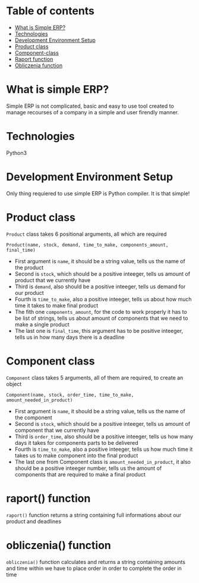 # Table of contents
* [What is Simple ERP?](#What-is-simple-ERP?)
* [Technologies](#Technologies)
* [Development Environment Setup](#Development-Environment-Setup)
* [Product class](#Product-class)
* [Component-class](#Component-class)
* [Raport function](#raport()-function)
* [Obliczenia function](#obliczenia()-function)
  
# What is simple ERP?
Simple ERP is not complicated, basic and easy to use tool created to manage recourses of a company in a simple and user firendly manner.

# Technologies
Python3

# Development Environment Setup
Only thing requiered to use simple ERP is Python compiler. It is that simple!

# Product class
`Product` class takes 6 positional arguments, all which are required
```
Product(name, stock, demand, time_to_make, components_amount, final_time)
```
* First argument is `name`, it should be a string value, tells us the name of the product
* Second is `stock`, which should be a positive inteeger, tells us amount of product that we currently have
* Third is `demand`, also should be a positive inteeger, tells us demand for our product
* Fourth is `time_to_make`, also a positive inteeger, tells us about how much time it takes to make final product
* The fith one `components_amount`, for the code to work properly it has to be list of strings, tells us about amount of components that we need to make a single product
* The last one is `final_time`, this argument has to be positive inteeger, tells us in how many days there is a deadline 

# Component class
`Component` class takes 5 arguments, all of them are required, to create an object
```
Component(name, stock, order_time, time_to_make, amount_needed_in_product)
```
* First argument is `name`, it should be a string value, tells us the name of the component
* Second is `stock`, which should be a positive inteeger, tells us amount of component that we currently have
* Third is `order_time`, also should be a positive inteeger, tells us how many days it takes for components parts to be delivered
* Fourth is `time_to_make`, also a positive inteeger, tells us how much time it takes us to make component into the final product
* The last one from Component class is `amount_needed_in_product`, it also should be a positive inteeger number, tells us the amount of components that are required to make a final product

# raport() function
`raport()` function returns a string containing full informations about our product and deadlines

# obliczenia() function
`obliczenia()` function calculates and returns a string containing amounts and time within we have to place order in order to complete the order in time
